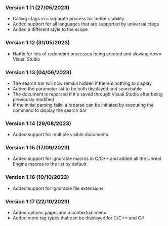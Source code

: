 ### Version 1.11 (27/05/2023)

- Calling ctags in a separate process for better stability
- Added support for all languages that are supported by universal ctags
- Added a different style to the scope

### Version 1.12 (31/05/2023)

- Hotfix for lots of redundant processes being created and slowing down Visual Studio

### Version 1.13 (04/06/2023)

- The search bar will now remain hidden if there's nothing to display
- Added the parameter list to be both displayed and searchable
- The document is reparsed if it's saved through Visual Studio after being previously modified
- If the initial parsing fails, a reparse can be initiated by executing the command to display the search bar

### Version 1.14 (29/08/2023)

- Added support for multiple visible documents

### Version 1.15 (17/09/2023)

- Added support for ignorable macros in C/C++ and added all the Unreal Engine macros to the list by default

### Version 1.16 (10/10/2023)

- Added support for ignorable file extensions

### Version 1.17 (22/10/2023)

- Added options pages and a contextual menu
- Added more tag types that can be displayed for C/C++ and C#